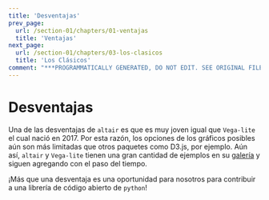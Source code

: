 ```yaml
---
title: 'Desventajas'
prev_page:
  url: /section-01/chapters/01-ventajas
  title: 'Ventajas'
next_page:
  url: /section-01/chapters/03-los-clasicos
  title: 'Los Clásicos'
comment: "***PROGRAMMATICALLY GENERATED, DO NOT EDIT. SEE ORIGINAL FILES IN /content***"
---
```

Desventajas
===========

Una de las desventajas de `altair` es que es muy joven igual que `Vega-lite` el cual nació en 2017. Por esta razón, los opciones de los gráficos posibles aún son más limitadas que otros paquetes como D3.js, por ejemplo. Aún así, `altair` y `Vega-lite` tienen una gran cantidad de ejemplos en su [galería](https://altair-viz.github.io/gallery/index.html) y siguen agregando con el paso del tiempo. 

¡Más que una desventaja es una oportunidad para nosotros para contribuir a una librería de código abierto de `python`!